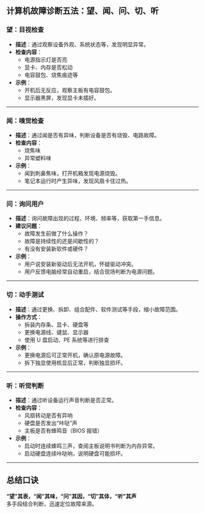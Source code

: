 ## 计算机故障诊断五法：望、闻、问、切、听

### **望：目视检查**
- **描述**：通过观察设备外观、系统状态等，发现明显异常。
- **检查内容**：
  - 电源指示灯是否亮
  - 显卡、内存是否松动
  - 电容鼓包、烧焦痕迹等
- **示例**：
  - 开机后无反应，观察主板有电容鼓包。
  - 显示器黑屏，发现显卡未插好。

---

### **闻：嗅觉检查**
- **描述**：通过闻是否有异味，判断设备是否有烧毁、电路故障。
- **检查内容**：
  - 烧焦味
  - 异常塑料味
- **示例**：
  - 闻到刺鼻焦味，打开机箱发现电源烧毁。
  - 笔记本运行时产生异味，发现风扇卡住过热。

---

### **问：询问用户**
- **描述**：询问故障出现的过程、环境、频率等，获取第一手信息。
- **建议问题**：
  - 故障发生前做了什么操作？
  - 故障是持续性的还是间歇性的？
  - 有没有安装新软件或硬件？
- **示例**：
  - 用户说安装新驱动后无法开机，怀疑驱动冲突。
  - 用户反馈电脑经常自动重启，结合现场判断为电源问题。

---

### **切：动手测试**
- **描述**：通过更换、拆卸、组合配件、软件测试等手段，缩小故障范围。
- **操作方式**：
  - 拆装内存条、显卡、硬盘等
  - 更换电源线、键鼠、显示器
  - 使用 U 盘启动、PE 系统等进行排查
- **示例**：
  - 更换电源后可正常开机，确认原电源故障。
  - 拆下独显使用核显后正常，判断独显损坏。

---

### **听：听觉判断**
- **描述**：通过听设备运行声音判断是否正常。
- **检查内容**：
  - 风扇转动是否有异响
  - 硬盘是否发出“咔哒”声
  - 主板是否有蜂鸣音（BIOS 报错）
- **示例**：
  - 启动时连续蜂鸣三声，查阅主板说明书判断为内存异常。
  - 启动硬盘连续咔哒响，说明硬盘可能损坏。

---

## 总结口诀
**“望”其表，“闻”其味，“问”其因，“切”其体，“听”其声**  
多手段结合判断，迅速定位故障来源。
